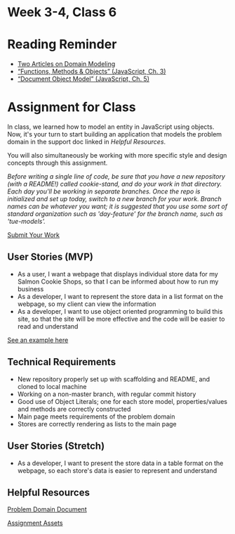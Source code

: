 # Week 3-4, Class 6

# Reading Reminder

* [Two Articles on Domain Modeling](https://canvas.instructure.com/courses/CF-Change-Class-ID/modules/items/CF-Change-Assignment-ID)
* [“Functions, Methods & Objects” (JavaScript, Ch. 3)](https://canvas.instructure.com/courses/CF-Change-Class-ID/modules/items/CF-Change-Assignment-ID)
* [“Document Object Model” (JavaScript, Ch. 5)](https://canvas.instructure.com/courses/CF-Change-Class-ID/modules/items/CF-Change-Assignment-ID)

# Assignment for Class
In class, we learned how to model an entity in JavaScript using objects. Now, it's your turn to start building an application that models the problem domain in the support doc linked in *Helpful Resources*.

You will also simultaneously be working with more specific style and design concepts through this assignment.

*Before writing a single line of code, be sure that you have a new repository (with a README!) called cookie-stand, and do your work in that directory. Each day you'll be working in separate branches. Once the repo is initialized and set up today, switch to a new branch for your work. Branch names can be whatever you want; it is suggested that you use some sort of standard organization such as 'day-feature' for the branch name, such as 'tue-models'.*

[Submit Your Work](https://canvas.instructure.com/courses/CF-Change-Class-ID/modules/items/CF-Change-Assignment-ID)

## User Stories (MVP)
 - As a user, I want a webpage that displays individual store data for my Salmon Cookie Shops, so that I can be informed about how to run my business
 - As a developer, I want to represent the store data in a list format on the webpage, so my client can view the information
 - As a developer, I want to use object oriented programming to build this site, so that the site will be more effective and the code will be easier to read and understand

 [See an example here](../../week_3-4/assets/example_mon.png)

## Technical Requirements
 - New repository properly set up with scaffolding and README, and cloned to local machine
 - Working on a non-master branch, with regular commit history
 - Good use of Object Literals; one for each store model, properties/values and methods are correctly constructed
 - Main page meets requirements of the problem domain
 - Stores are correctly rendering as lists to the main page

## User Stories (Stretch)
 - As a developer, I want to present the store data in a table format on the webpage, so each store's data is easier to represent and understand

## Helpful Resources
[Problem Domain Document](../assets/support.md)

[Assignment Assets](../assets)
